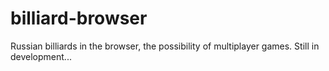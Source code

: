 # billiard-browser
Russian billiards in the browser, the possibility of multiplayer games. Still in development...
